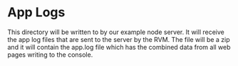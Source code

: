# App Logs

This directory will be written to by our example node server. It will receive the app log files that are sent to the server by the RVM.
The file will be a zip and it will contain the app.log file which has the combined data from all web pages writing to the console.
